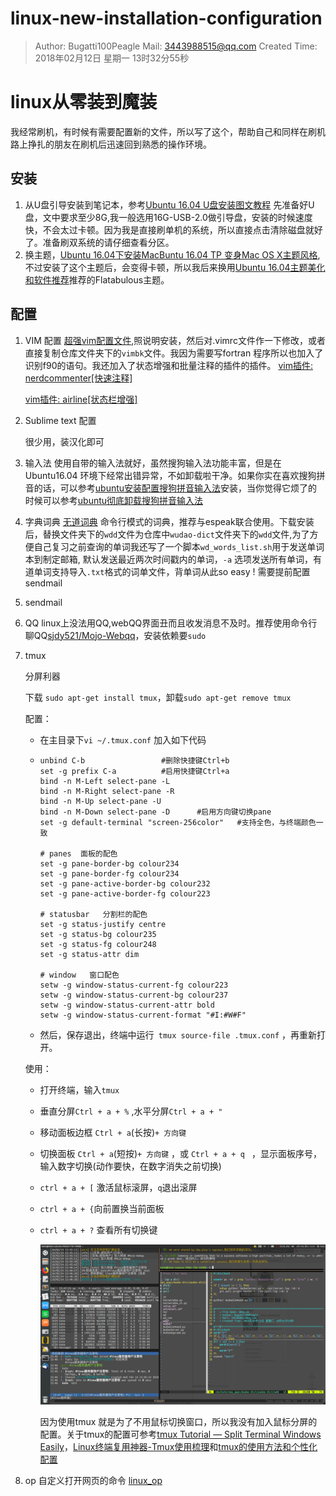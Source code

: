 # linux-new-installation-configuration
> Author: Bugatti100Peagle  Mail: 3443988515@qq.com
> Created Time: 2018年02月12日 星期一 13时32分55秒

# linux从零装到魔装

我经常刷机，有时候有需要配置新的文件，所以写了这个，帮助自己和同样在刷机路上挣扎的朋友在刷机后迅速回到熟悉的操作环境。

## 安装

1. 从U盘引导安装到笔记本，参考[Ubuntu 16.04 U盘安装图文教程](http://www.linuxidc.com/Linux/2016-04/130520.htm) 
   先准备好U盘，文中要求至少8G,我一般选用16G-USB-2.0做引导盘，安装的时候速度快，不会太过卡顿。因为我是直接刷单机的系统，所以直接点击清除磁盘就好了。准备刷双系统的请仔细查看分区。
2. 换主题，[Ubuntu 16.04下安装MacBuntu 16.04 TP 变身Mac OS X主题风格](http://www.linuxidc.com/Linux/2016-06/131947.htm),不过安装了这个主题后，会变得卡顿，所以我后来换用[Ubuntu 16.04主题美化和软件推荐](http://www.linuxidc.com/Linux/2016-09/135165.htm)推荐的Flatabulous主题。

## 配置

1. VIM 配置
   [超强vim配置文件](https://github.com/ma6174/vim-deprecated),照说明安装，然后对.vimrc文件作一下修改，或者直接复制仓库文件夹下的`vimbk`文件。我因为需要写fortran 程序所以也加入了识别f90的语句。我还加入了状态增强和批量注释的插件的插件。
   [vim插件: nerdcommenter[快速注释]](http://www.wklken.me/posts/2015/06/07/vim-plugin-nerdcommenter.html) 

   [vim插件: airline[状态栏增强] ](http://www.wklken.me/posts/2015/06/07/vim-plugin-airline.html) 

2. Sublime text 配置

   很少用，装汉化即可

2. 输入法
   使用自带的输入法就好，虽然搜狗输入法功能丰富，但是在Ubuntu16.04 环境下经常出错异常，不如卸载啦干净。如果你实在喜欢搜狗拼音的话，可以参考[ubuntu安装配置搜狗拼音输入法](https://jingyan.baidu.com/article/a3aad71aa1abe7b1fa009641.html)安装，当你觉得它烦了的时候可以参考[ubuntu彻底卸载搜狗拼音输入法](https://jingyan.baidu.com/article/9faa723154c3dc473d28cb41.html) 

4. 字典词典
   [无道词典](https://github.com/ChestnutHeng/Wudao-dict) 命令行模式的词典，推荐与espeak联合使用。下载安装后，替换文件夹下的`wdd`文件为仓库中`wudao-dict`文件夹下的`wdd`文件,为了方便自己复习之前查询的单词我还写了一个脚本`wd_words_list.sh`用于发送单词本到制定邮箱, 默认发送最近两次时间戳内的单词，`-a` 选项发送所有单词，有道单词支持导入`.txt`格式的词单文件，背单词从此so easy ! 需要提前配置sendmail

5. sendmail
   ​

4. QQ
   linux上没法用QQ,webQQ界面丑而且收发消息不及时。推荐使用命令行聊QQ[sjdy521/Mojo-Webqq](https://github.com/sjdy521/Mojo-Webqq)，安装依赖要`sudo` 

7. tmux

   分屏利器

   下载 `sudo apt-get install tmux`，卸载`sudo apt-get remove tmux`

   配置：

   - 在主目录下`vi ~/.tmux.conf` 加入如下代码

   - ```
     unbind C-b                 #删除快捷键Ctrl+b
     set -g prefix C-a          #启用快捷键Ctrl+a
     bind -n M-Left select-pane -L
     bind -n M-Right select-pane -R
     bind -n M-Up select-pane -U
     bind -n M-Down select-pane -D      #启用方向键切换pane
     set -g default-terminal "screen-256color"   #支持全色，与终端颜色一致

     # panes  面板的配色
     set -g pane-border-bg colour234
     set -g pane-border-fg colour234
     set -g pane-active-border-bg colour232
     set -g pane-active-border-fg colour223

     # statusbar   分割栏的配色
     set -g status-justify centre
     set -g status-bg colour235
     set -g status-fg colour248
     set -g status-attr dim

     # window   窗口配色
     setw -g window-status-current-fg colour223
     setw -g window-status-current-bg colour237
     setw -g window-status-current-attr bold
     setw -g window-status-current-format "#I:#W#F"
     ```

   - 然后，保存退出，终端中运行` tmux source-file .tmux.conf` ，再重新打开。

   使用：

   - 打开终端，输入`tmux` 

   - 垂直分屏`Ctrl + a + %` ,水平分屏`Ctrl + a + " ` 

   - 移动面板边框 `Ctrl + a`(长按)`+ 方向键` 

   - 切换面板 `Ctrl + a`(短按)`+ 方向键` ，或 `Ctrl + a + q ` ，显示面板序号，输入数字切换(动作要快，在数字消失之前切换)

   - `ctrl + a + [` 激活鼠标滚屏，`q`退出滚屏

   - `ctrl + a + {`向前置换当前面板

   - `ctrl + a + ?` 查看所有切换键

     ![tmux使用示范](./pictures/tmux_1.png)

     因为使用tmux 就是为了不用鼠标切换窗口，所以我没有加入鼠标分屏的配置。关于tmux的配置可参考[tmux Tutorial — Split Terminal Windows Easily](https://lukaszwrobel.pl/blog/tmux-tutorial-split-terminal-windows-easily/)，[Linux终端复用神器-Tmux使用梳理](http://www.cnblogs.com/kevingrace/p/6496899.html)和[tmux的使用方法和个性化配置](http://blog.csdn.net/robertbaker/article/details/42172203) 

8. op 自定义打开网页的命令 [linux_op](./op/linux_op.md)